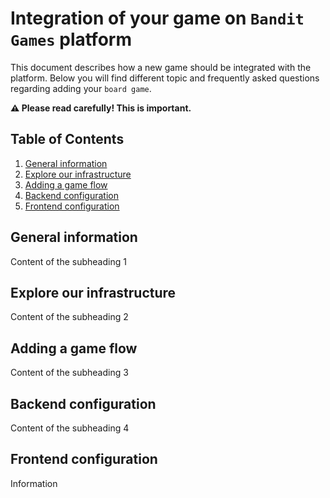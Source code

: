 

# Integration of your game on `Bandit Games` platform

This document describes how a new game should be integrated with the platform.
Below you will find different topic and frequently asked questions regarding adding your `board game`.

**⚠️ Please read carefully! This is important.**


## Table of Contents

1. [General information](#general-information)
2. [Explore our infrastructure](#explore-our-infrastructure)
3. [Adding a game flow](#adding-a-game-flow)
4. [Backend configuration](#backend-configuration)
5. [Frontend configuration](#frontend-configuration)

## General information
Content of the subheading 1

## Explore our infrastructure
Content of the subheading 2

## Adding a game flow
Content of the subheading 3

## Backend configuration
Content of the subheading 4

## Frontend configuration
Information

